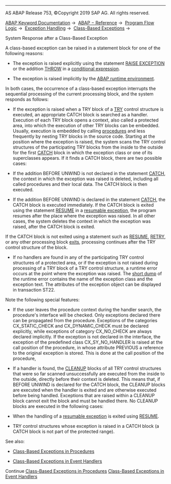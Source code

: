   

* * *

AS ABAP Release 753, ©Copyright 2019 SAP AG. All rights reserved.

[ABAP Keyword Documentation](javascript:call_link\('abenabap.htm'\)) →  [ABAP − Reference](javascript:call_link\('abenabap_reference.htm'\)) →  [Program Flow Logic](javascript:call_link\('abenabap_flow_logic.htm'\)) →  [Exception Handling](javascript:call_link\('abenabap_exceptions.htm'\)) →  [Class-Based Exceptions](javascript:call_link\('abenexceptions.htm'\)) → 

System Response after a Class-Based Exception

A class-based exception can be raised in a statement block for one of the following reasons:

-   The exception is raised explicitly using the statement [RAISE EXCEPTION](javascript:call_link\('abapraise_exception_class.htm'\)) or the addition [THROW](javascript:call_link\('abenconditional_expression_result.htm'\)) in a [conditional expression](javascript:call_link\('abenconditional_expressions.htm'\)).

-   The exception is raised implicitly by the [ABAP runtime environment](javascript:call_link\('abenabap_runtime_envir_glosry.htm'\) "Glossary Entry").

In both cases, the occurrence of a class-based exception interrupts the sequential processing of the current processing block, and the system responds as follows:

-   If the exception is raised when a TRY block of a [TRY](javascript:call_link\('abaptry.htm'\)) control structure is executed, an appropriate CATCH block is searched as a handler. Execution of each TRY block opens a context, also called a protected area, into which the execution of other TRY blocks can be embedded. Usually, execution is embedded by calling [procedures](javascript:call_link\('abenexceptions_procedures.htm'\)) and less frequently by nesting TRY blocks in the source code. Starting at the position where the exception is raised, the system scans the TRY control structures of the participating TRY blocks from the inside to the outside for the first [CATCH](javascript:call_link\('abapcatch_try.htm'\)) block in which the exception class or one of its superclasses appears. If it finds a CATCH block, there are two possible cases:

-   If the addition BEFORE UNWIND is not declared in the statement [CATCH](javascript:call_link\('abapcatch_try.htm'\)), the context in which the exception was raised is deleted, including all called procedures and their local data. The CATCH block is then executed.

-   If the addition BEFORE UNWIND is declared in the statement [CATCH](javascript:call_link\('abapcatch_try.htm'\)), the CATCH block is executed immediately. If the CATCH block is exited using the statement [RESUME](javascript:call_link\('abapresume.htm'\)) in a [resumable exception](javascript:call_link\('abenresumable_exception_glosry.htm'\) "Glossary Entry"), the program resumes after the place where the exception was raised. In all other cases, the system deletes the context in which the exception was raised, after the CATCH block is exited.

If the CATCH block is not exited using a statement such as [RESUME](javascript:call_link\('abapresume.htm'\)), [RETRY](javascript:call_link\('abapretry.htm'\)), or any other processing block [exits](javascript:call_link\('abenleave_processing_blocks.htm'\)), processing continues after the TRY control structure of the block.

-   If no handlers are found in any of the participating TRY control structures of a protected area, or if the exception is not raised during processing of a TRY block of a TRY control structure, a runtime error occurs at the point where the exception was raised. The [short dump](javascript:call_link\('abenshort_dump_glosry.htm'\) "Glossary Entry") of the runtime error contains the name of the exception class and the exception text. The attributes of the exception object can be displayed in transaction ST22.

Note the following special features:

-   If the user leaves the procedure context during the handler search, the procedure's interface will be checked. Only exceptions declared there can be propagated from the procedure. Exceptions of the categories CX\_STATIC\_CHECK and CX\_DYNAMIC\_CHECK must be declared explicitly, while exceptions of category CX\_NO\_CHECK are always declared implicitly. If the exception is not declared in the interface, the exception of the predefined class CX\_SY\_NO\_HANDLER is raised at the call position of the procedure, in whose attribute PREVIOUS a reference to the original exception is stored. This is done at the call position of the procedure,

-   If a handler is found, the [CLEANUP](javascript:call_link\('abapcleanup.htm'\)) blocks of all TRY control structures that were so far scanned unsuccessfully are executed from the inside to the outside, directly before their context is deleted. This means that, if BEFORE UNWIND is declared for the CATCH block, the CLEANUP blocks are executed when the handler is exited and are otherwise executed before being handled. Exceptions that are raised within a CLEANUP block cannot exit the block and must be handled there.
    No CLEANUP blocks are executed in the following cases:

-   When the handling of a [resumable exception](javascript:call_link\('abenresumable_exception_glosry.htm'\) "Glossary Entry") is exited using [RESUME](javascript:call_link\('abapresume.htm'\)).

-   TRY control structures whose exception is raised in a CATCH block (a CATCH block is not part of the protected range).

See also:

-   [Class-Based Exceptions in Procedures](javascript:call_link\('abenexceptions_procedures.htm'\))

-   [Class-Based Exceptions in Event Handlers](javascript:call_link\('abenexceptions_events.htm'\))

Continue
[Class-Based Exceptions in Procedures](javascript:call_link\('abenexceptions_procedures.htm'\))
[Class-Based Exceptions in Event Handlers](javascript:call_link\('abenexceptions_events.htm'\))
